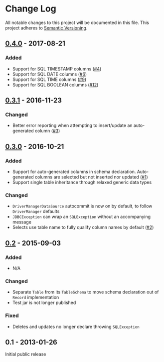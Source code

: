 # Change Log
All notable changes to this project will be documented in this file.
This project adheres to [Semantic Versioning](http://semver.org/).

## [0.4.0] - 2017-08-21

### Added
- Support for SQL TIMESTAMP columns ([#4])
- Support for SQL DATE columns ([#6])
- Support for SQL TIME columns ([#9])
- Support for SQL BOOLEAN columns ([#12])

## [0.3.1] - 2016-11-23

### Changed
- Better error reporting when attempting to insert/update an auto-generated column ([#3])

## [0.3.0] - 2016-10-21

### Added
- Support for auto-generated columns in schema declaration. 
Auto-generated columns are selected but not inserted nor updated ([#1]) 
- Support single table inheritance through relaxed generic data types

### Changed
- `DriverManagerDataSource` autocommit is now on by default, to follow `DriverManager` defaults
- `JDBCException` can wrap an `SQLException` without an accompanying message
- Selects use table name to fully qualify column names by default ([#2])

## [0.2] - 2015-09-03

### Added
- N/A

### Changed
- Separate `Table` from its `TableSchema` to move schema declaration out of `Record` implementation
- Test jar is not longer published 

### Fixed
- Deletes and updates no longer declare throwing `SQLException`

## 0.1 - 2013-01-26

Initial public release


[0.4.0]: https://github.com/testinfected/tape/compare/v0.4.0...v0.3.1
[0.3.1]: https://github.com/testinfected/tape/compare/v0.3.1...v0.3.0
[0.3.0]: https://github.com/testinfected/tape/compare/v0.3.0...v0.2
[0.2]: https://github.com/testinfected/tape/compare/v0.2...v0.1

[#1]: https://github.com/testinfected/tape/issues/1
[#2]: https://github.com/testinfected/tape/issues/2
[#3]: https://github.com/testinfected/tape/issues/3
[#4]: https://github.com/testinfected/tape/issues/4
[#6]: https://github.com/testinfected/tape/issues/6
[#9]: https://github.com/testinfected/tape/issues/9
[#12]: https://github.com/testinfected/tape/issues/12